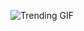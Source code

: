 ![Trending GIF](https://media2.giphy.com/media/v1.Y2lkPThiYjIxNzcycWZkZ3I1dHlscG42cWxnOXR1ZnkzbnM2eTl4NGw3ZnozOW9jM3F3NCZlcD12MV9naWZzX3NlYXJjaCZjdD1n/rplvK3z0IzLqBxVJWk/giphy.gif)
